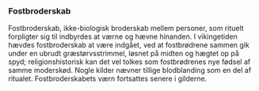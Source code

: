 ### Fostbroderskab


Fostbroderskab, ikke-biologisk broderskab mellem personer, som rituelt forpligter sig til indbyrdes at værne og hævne hinanden. I vikingetiden hævdes fostbroderskab at være indgået, ved at fostbrødrene sammen gik under en ubrudt græstørvsstrimmel, løsnet på midten og hægtet op på spyd; religionshistorisk kan det vel tolkes som fostbrødrenes nye fødsel af samme moderskød. Nogle kilder nævner tillige blodblanding som en del af ritualet. Fostbroderskabets værn fortsattes senere i gilderne.